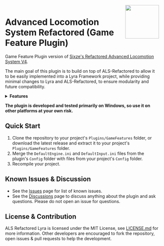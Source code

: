 <img src="Resources/Icon128.png" align="right" width="110">

# Advanced Locomotion System Refactored (Game Feature Plugin)

Game Feature Plugin version of [Sixze's Refactored Advanced Locomotion System V4](https://github.com/Sixze/ALS-Refactored).

The main goal of this plugin is to build on top of ALS-Refactored to allow it to be easily implemented into a Lyra Framework project, while providing minimal changes to Lyra and ALS-Refactored, to ensure modularity and future compatibility.

<details>

<summary><b>Features</b></summary>

- Reworked game feature plugin structure. Added module `ALSLyra` which contains all of the added content.
- Reworked `ALSCharacter` and `ALSCharacterMovementComponent` to extend `LyraCharacter` and `LyraCharacterMovementComponent`, respectively.
- Retargeted all ALS animations to the Unreal 5 Mannequin.
- Implemented gameplay ability system for all ALS abilities.
- Added new ALS experience which implements new ALS features through Lyra's modular experience system.

</details>

**The plugin is developed and tested primarily on Windows, so use it on other platforms at your own risk.**

## Quick Start

1. Clone the repository to your project's `Plugins/GameFeatures` folder, or download the latest release and extract it to your project's `Plugins/GameFeatures` folder.
2. Merge the `DefaultEngine.ini` and `DefaultInput.ini` files from the plugin's `Config` folder with files from your project's `Config` folder.
3. Recompile your project.

## Known Issues & Discussion

- See the [Issues](https://github.com/corbin-poteet/ALS-Refactored-Lyra/issues) page for list of known issues.
- See the [Discussions](https://github.com/corbin-poteet/ALS-Refactored-Lyra/discussions) page to discuss anything about the plugin and ask questions. Please do not open an issue for questions.

## License & Contribution

ALS Refactored Lyra is licensed under the MIT License, see [LICENSE.md](LICENSE.md) for more information. Other developers are encouraged to fork the repository, open issues & pull requests to help the development.
